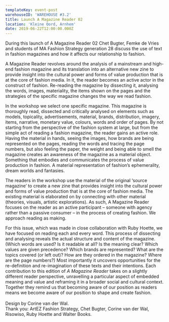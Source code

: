 ```yaml
---
templateKey: event-post
warehouseID: 'WAREHOUSE #3.2'
title: Launch A Magazine Reader 02
location: 'Kleine Oord, Arnhem'
date: 2019-06-22T12:00:00.000Z
---
```

During this launch of A Magazine Reader 02 Chet Bugter, Femke de Vries and students of MA Fashion Strategy generation 28 discuss the use of text in fashion magazines and how it affects our relationship to fashion. 

A Magazine Reader revolves around the analysis of a mainstream and high-end fashion magazine and its translation into an alternative new zine to provide insight into the cultural power and forms of value production that is at the core of fashion media. In it, the reader becomes an active actor in the construct of fashion. Re-reading the magazine by dissecting it, analysing the words, images, materiality, the items shown on the pages and the strategies of the specific magazine changes the way we read fashion.

In the workshop we select one specific magazine. This magazine is thoroughly read, dissected and critically analysed on elements such as models, topicality, advertisements, material, brands, distribution, imagery, items, narrative, monetary value, colours, words and order of pages. By not starting from the perspective of the fashion system at large, but from the simple act of reading a fashion magazine, the reader gains an active role. Having the material in hands, seeing the images, how brands are being represented on the pages, reading the words and tracing the page numbers, but also feeling the paper, the weight and being able to smell the magazine creates an awareness of the magazine as a material object. Something that embodies and communicates the process of value production in fashion. A material representation of fashion’s ephemerality, dream worlds and fantasies.

The readers in the workshop use the material of the original ‘source magazine’ to create a new zine that provides insight into the cultural power and forms of value production that is at the core of fashion media. The existing material is elaborated on by connecting with other material (theories, visuals, artistic explorations). As such, A Magazine Reader focuses on the reader as an active participant – someone with agency rather than a passive consumer – in the process of creating fashion. We approach reading as making.

For this issue, which was made in close collaboration with Ruby Hoette, we have focused on reading each and every word. This process of dissecting and analysing reveals the actual structure and content of the magazine. (Which words are used? Is it readable at all? Is the meaning clear? Which values are given precedence? Which brands are represented? What are the topics covered (or left out)? How are they ordered in the magazine? Where are the page numbers?) Most importantly it uncovers opportunities for the re-definition and re-imagination of these texts and their intentions. Each contribution to this edition of *A Magazine Reader* takes on a slightly different reader perspective, unravelling a particular aspect of embedded meaning and value and reframing it in a broader social and cultural context. Together they remind us that becoming aware of our position as readers means we become aware of our position to shape and create fashion.\
\
Design by Corine van der Wal.\
Thank you: ArtEZ Fashion Strategy, Chet Bugter, Corine van der Wal, Risowiso, Ruby Hoette and Walter Books.